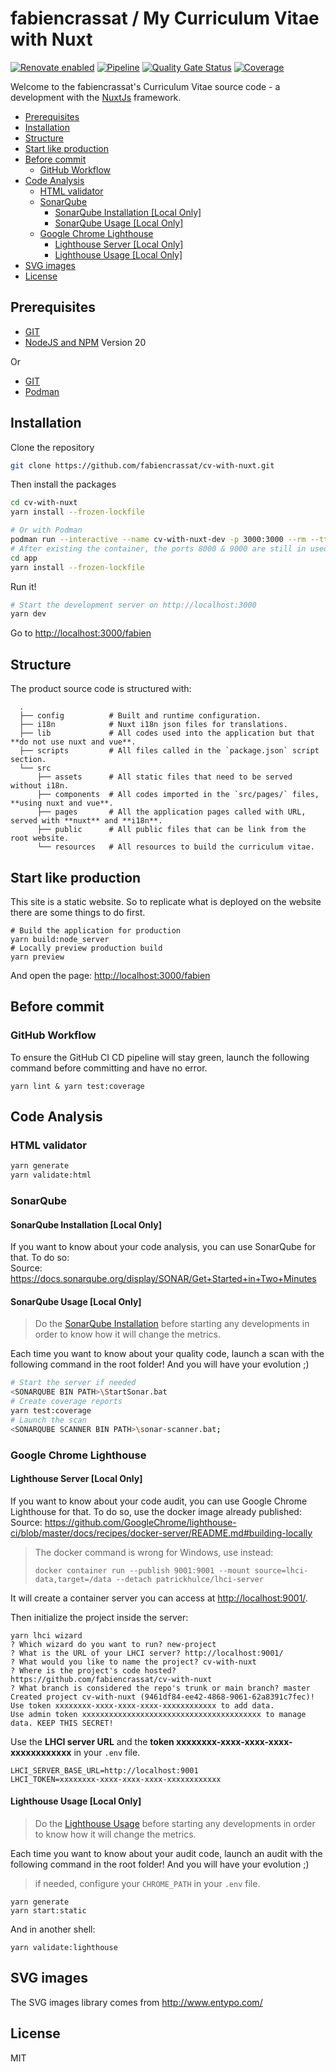 # fabiencrassat / My Curriculum Vitae with Nuxt

[![Renovate enabled](https://img.shields.io/badge/renovate-enabled-brightgreen.svg)](https://app.renovatebot.com/dashboard#github/fabiencrassat/cv-with-nuxt)
[![Pipeline](https://github.com/fabiencrassat/cv-with-nuxt/workflows/Pipeline/badge.svg)](https://github.com/fabiencrassat/cv-with-nuxt/actions?query=workflow%3APipeline)
[![Quality Gate Status](https://sonarcloud.io/api/project_badges/measure?project=cv-with-nuxt&metric=alert_status)](https://sonarcloud.io/dashboard?id=cv-with-nuxt)
[![Coverage](https://sonarcloud.io/api/project_badges/measure?project=cv-with-nuxt&metric=coverage)](https://sonarcloud.io/dashboard?id=cv-with-nuxt)

Welcome to the fabiencrassat's Curriculum Vitae source code - a development with the [NuxtJs][1] framework.

[1]: https://nuxtjs.org/

- [Prerequisites](#prerequisites)
- [Installation](#installation)
- [Structure](#structure)
- [Start like production](#start-like-production)
- [Before commit](#before-commit)
  - [GitHub Workflow](#github-workflow)
- [Code Analysis](#code-analysis)
  - [HTML validator](#html-validator)
  - [SonarQube](#sonarqube)
    - [SonarQube Installation \[Local Only\]](#sonarqube-installation-local-only)
    - [SonarQube Usage \[Local Only\]](#sonarqube-usage-local-only)
  - [Google Chrome Lighthouse](#google-chrome-lighthouse)
    - [Lighthouse Server \[Local Only\]](#lighthouse-server-local-only)
    - [Lighthouse Usage \[Local Only\]](#lighthouse-usage-local-only)
- [SVG images](#svg-images)
- [License](#license)

## Prerequisites

- [GIT](https://git-scm.com/)
- [NodeJS and NPM](https://nodejs.org/) Version 20

Or

- [GIT](https://git-scm.com/)
- [Podman](https://podman.io/)

## Installation

Clone the repository

```bash
git clone https://github.com/fabiencrassat/cv-with-nuxt.git
```

Then install the packages

```bash
cd cv-with-nuxt
yarn install --frozen-lockfile

# Or with Podman
podman run --interactive --name cv-with-nuxt-dev -p 3000:3000 --rm --tty --entrypoint /bin/sh --volume "$(pwd):/app" docker.io/node:20.19.3-alpine3.22
# After existing the container, the ports 8000 & 9000 are still in used "sudo netstat -tulpn" and need to be killed "kill -9 PID"
cd app
yarn install --frozen-lockfile
```

Run it!

```bash
# Start the development server on http://localhost:3000
yarn dev
```

Go to <http://localhost:3000/fabien>

## Structure

The product source code is structured with:

```text
  .
  ├── config          # Built and runtime configuration.
  ├── i18n            # Nuxt i18n json files for translations.
  ├── lib             # All codes used into the application but that **do not use nuxt and vue**.
  ├── scripts         # All files called in the `package.json` script section.
  └── src
      ├── assets      # All static files that need to be served without i18n.
      ├── components  # All codes imported in the `src/pages/` files, **using nuxt and vue**.
      ├── pages       # All the application pages called with URL, served with **nuxt** and **i18n**.
      ├── public      # All public files that can be link from the root website.
      └── resources   # All resources to build the curriculum vitae.
```

## Start like production

This site is a static website. So to replicate what is deployed on the website there are some things to do first.

```shell
# Build the application for production
yarn build:node_server
# Locally preview production build
yarn preview
```

And open the page: <http://localhost:3000/fabien>

## Before commit

### GitHub Workflow

To ensure the GitHub CI CD pipeline will stay green, launch the following command before committing and have no error.

```shell
yarn lint & yarn test:coverage
```

## Code Analysis

### HTML validator

```bash
yarn generate
yarn validate:html
```

### SonarQube

#### SonarQube Installation [Local Only]

If you want to know about your code analysis, you can use SonarQube for that. To do so:  
Source: <https://docs.sonarqube.org/display/SONAR/Get+Started+in+Two+Minutes>

#### SonarQube Usage [Local Only]

> Do the [SonarQube Installation](#sonarqube-installation-local-only) before starting any developments in order to know how it will change the metrics.  

Each time you want to know about your quality code, launch a scan with the following
command in the root folder! And you will have your evolution ;)

```bash
# Start the server if needed
<SONARQUBE BIN PATH>\StartSonar.bat
# Create coverage reports
yarn test:coverage
# Launch the scan
<SONARQUBE SCANNER BIN PATH>\sonar-scanner.bat;
```

### Google Chrome Lighthouse

#### Lighthouse Server [Local Only]

If you want to know about your code audit, you can use Google Chrome Lighthouse for that. To do so, use the docker image already published:  
Source: <https://github.com/GoogleChrome/lighthouse-ci/blob/master/docs/recipes/docker-server/README.md#building-locally>

> The docker command is wrong for Windows, use instead:
>
> ```shell
> docker container run --publish 9001:9001 --mount source=lhci-data,target=/data --detach patrickhulce/lhci-server
> ```

It will create a container server you can access at <http://localhost:9001/>.

Then initialize the project inside the server:

```shell
yarn lhci wizard
? Which wizard do you want to run? new-project
? What is the URL of your LHCI server? http://localhost:9001/
? What would you like to name the project? cv-with-nuxt
? Where is the project's code hosted? https://github.com/fabiencrassat/cv-with-nuxt
? What branch is considered the repo's trunk or main branch? master
Created project cv-with-nuxt (9461df84-ee42-4868-9061-62a8391c7fec)!
Use token xxxxxxxx-xxxx-xxxx-xxxx-xxxxxxxxxxxx to add data.
Use admin token xxxxxxxxxxxxxxxxxxxxxxxxxxxxxxxxxxxxxxxx to manage data. KEEP THIS SECRET!
```

Use the **LHCI server URL** and the **token xxxxxxxx-xxxx-xxxx-xxxx-xxxxxxxxxxxx** in your `.env` file.

```properties
LHCI_SERVER_BASE_URL=http://localhost:9001
LHCI_TOKEN=xxxxxxxx-xxxx-xxxx-xxxx-xxxxxxxxxxxx
```

#### Lighthouse Usage [Local Only]

> Do the [Lighthouse Usage](#lighthouse-usage-local-only) before starting any developments in order to know how it will change the metrics.  

Each time you want to know about your audit code, launch an audit with the following command in the root folder! And you will have your evolution ;)

> if needed, configure your `CHROME_PATH` in your `.env` file.

```shell
yarn generate
yarn start:static
```

And in another shell:

```shell
yarn validate:lighthouse
```

## SVG images

The SVG images library comes from <http://www.entypo.com/>

## License

MIT
